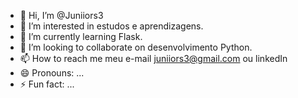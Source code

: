 - 👋 Hi, I’m @Juniiors3
- 👀 I’m interested in estudos e aprendizagens.
- 🌱 I’m currently learning Flask.
- 💞️ I’m looking to collaborate on desenvolvimento Python.
- 📫 How to reach me meu e-mail juniiors3@gmail.com ou linkedIn
- 😄 Pronouns: ...
- ⚡ Fun fact: ...

<!---
Juniiors3/Juniiors3 is a ✨ special ✨ repository because its `README.md` (this file) appears on your GitHub profile.
You can click the Preview link to take a look at your changes.
--->
